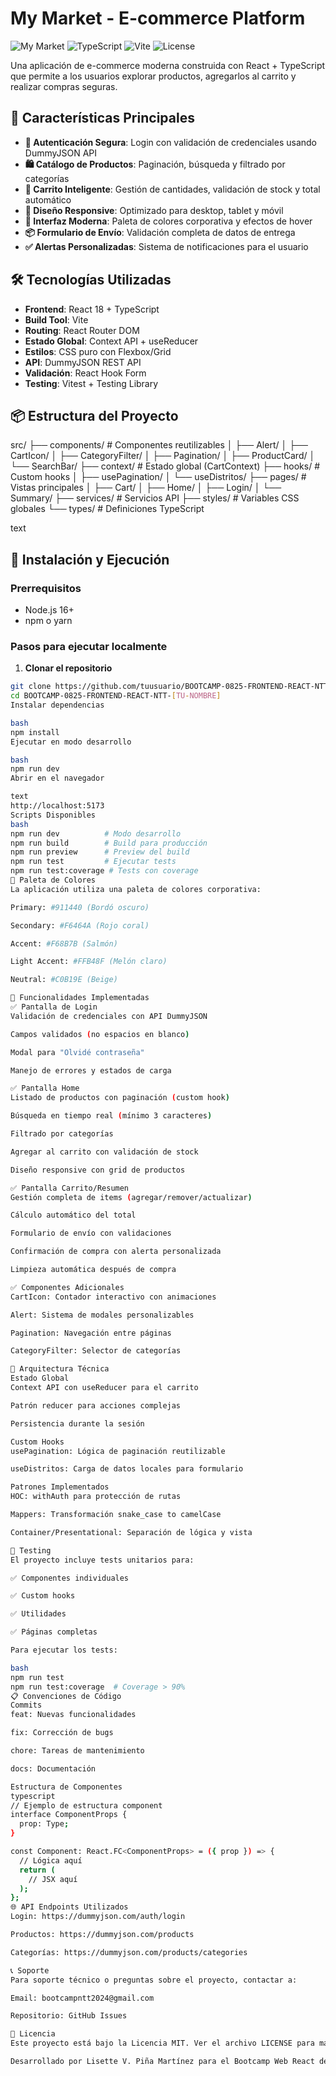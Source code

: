 # My Market - E-commerce Platform

![My Market](https://img.shields.io/badge/React-18.2.0-blue)
![TypeScript](https://img.shields.io/badge/TypeScript-5.0+-3178C6)
![Vite](https://img.shields.io/badge/Vite-4.4+-646CFF)
![License](https://img.shields.io/badge/License-MIT-green)

Una aplicación de e-commerce moderna construida con React + TypeScript que permite a los usuarios explorar productos, agregarlos al carrito y realizar compras seguras.

## 🚀 Características Principales

- **🔐 Autenticación Segura**: Login con validación de credenciales usando DummyJSON API
- **🛍️ Catálogo de Productos**: Paginación, búsqueda y filtrado por categorías
- **🛒 Carrito Inteligente**: Gestión de cantidades, validación de stock y total automático
- **📱 Diseño Responsive**: Optimizado para desktop, tablet y móvil
- **🎨 Interfaz Moderna**: Paleta de colores corporativa y efectos de hover
- **📦 Formulario de Envío**: Validación completa de datos de entrega
- **✅ Alertas Personalizadas**: Sistema de notificaciones para el usuario

## 🛠️ Tecnologías Utilizadas

- **Frontend**: React 18 + TypeScript
- **Build Tool**: Vite
- **Routing**: React Router DOM
- **Estado Global**: Context API + useReducer
- **Estilos**: CSS puro con Flexbox/Grid
- **API**: DummyJSON REST API
- **Validación**: React Hook Form
- **Testing**: Vitest + Testing Library

## 📦 Estructura del Proyecto
src/
├── components/ # Componentes reutilizables
│ ├── Alert/
│ ├── CartIcon/
│ ├── CategoryFilter/
│ ├── Pagination/
│ ├── ProductCard/
│ └── SearchBar/
├── context/ # Estado global (CartContext)
├── hooks/ # Custom hooks
│ ├── usePagination/
│ └── useDistritos/
├── pages/ # Vistas principales
│ ├── Cart/
│ ├── Home/
│ ├── Login/
│ └── Summary/
├── services/ # Servicios API
├── styles/ # Variables CSS globales
└── types/ # Definiciones TypeScript

text

## 🚀 Instalación y Ejecución

### Prerrequisitos
- Node.js 16+ 
- npm o yarn

### Pasos para ejecutar localmente

1. **Clonar el repositorio**
```bash
git clone https://github.com/tuusuario/BOOTCAMP-0825-FRONTEND-REACT-NTT-[TU-NOMBRE].git
cd BOOTCAMP-0825-FRONTEND-REACT-NTT-[TU-NOMBRE]
Instalar dependencias

bash
npm install
Ejecutar en modo desarrollo

bash
npm run dev
Abrir en el navegador

text
http://localhost:5173
Scripts Disponibles
bash
npm run dev          # Modo desarrollo
npm run build        # Build para producción
npm run preview      # Preview del build
npm run test         # Ejecutar tests
npm run test:coverage # Tests con coverage
🎨 Paleta de Colores
La aplicación utiliza una paleta de colores corporativa:

Primary: #911440 (Bordó oscuro)

Secondary: #F6464A (Rojo coral)

Accent: #F68B7B (Salmón)

Light Accent: #FFB48F (Melón claro)

Neutral: #C0B19E (Beige)

📱 Funcionalidades Implementadas
✅ Pantalla de Login
Validación de credenciales con API DummyJSON

Campos validados (no espacios en blanco)

Modal para "Olvidé contraseña"

Manejo de errores y estados de carga

✅ Pantalla Home
Listado de productos con paginación (custom hook)

Búsqueda en tiempo real (mínimo 3 caracteres)

Filtrado por categorías

Agregar al carrito con validación de stock

Diseño responsive con grid de productos

✅ Pantalla Carrito/Resumen
Gestión completa de items (agregar/remover/actualizar)

Cálculo automático del total

Formulario de envío con validaciones

Confirmación de compra con alerta personalizada

Limpieza automática después de compra

✅ Componentes Adicionales
CartIcon: Contador interactivo con animaciones

Alert: Sistema de modales personalizables

Pagination: Navegación entre páginas

CategoryFilter: Selector de categorías

🔧 Arquitectura Técnica
Estado Global
Context API con useReducer para el carrito

Patrón reducer para acciones complejas

Persistencia durante la sesión

Custom Hooks
usePagination: Lógica de paginación reutilizable

useDistritos: Carga de datos locales para formulario

Patrones Implementados
HOC: withAuth para protección de rutas

Mappers: Transformación snake_case to camelCase

Container/Presentational: Separación de lógica y vista

🧪 Testing
El proyecto incluye tests unitarios para:

✅ Componentes individuales

✅ Custom hooks

✅ Utilidades

✅ Páginas completas

Para ejecutar los tests:

bash
npm run test
npm run test:coverage  # Coverage > 90%
📋 Convenciones de Código
Commits
feat: Nuevas funcionalidades

fix: Corrección de bugs

chore: Tareas de mantenimiento

docs: Documentación

Estructura de Componentes
typescript
// Ejemplo de estructura component
interface ComponentProps {
  prop: Type;
}

const Component: React.FC<ComponentProps> = ({ prop }) => {
  // Lógica aquí
  return (
    // JSX aquí
  );
};
🌐 API Endpoints Utilizados
Login: https://dummyjson.com/auth/login

Productos: https://dummyjson.com/products

Categorías: https://dummyjson.com/products/categories

📞 Soporte
Para soporte técnico o preguntas sobre el proyecto, contactar a:

Email: bootcampntt2024@gmail.com

Repositorio: GitHub Issues

📄 Licencia
Este proyecto está bajo la Licencia MIT. Ver el archivo LICENSE para más detalles.

Desarrollado por Lisette V. Piña Martínez para el Bootcamp Web React de NTT Data - 2025